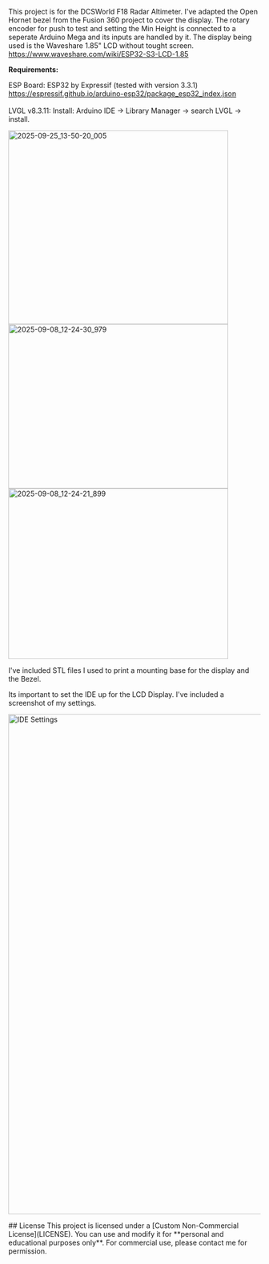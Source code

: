 This project is for the DCSWorld F18 Radar Altimeter. I've adapted the Open Hornet bezel from the Fusion 360 project to cover the display.
The rotary encoder for push to test and setting the Min Height is connected to a seperate Arduino Mega and its inputs are handled by it. 
The display being used is the Waveshare 1.85" LCD without tought screen.  https://www.waveshare.com/wiki/ESP32-S3-LCD-1.85

<B>Requirements:</b></br>

ESP Board:
  ESP32 by Expressif (tested with version 3.3.1)
  https://espressif.github.io/arduino-esp32/package_esp32_index.json
<br>          
LVGL v8.3.11:  Install: Arduino IDE → Library Manager → search LVGL → install.
<br>

<p>
<img width="439" height="387" alt="2025-09-25_13-50-20_005" src="https://github.com/user-attachments/assets/badb715b-2910-4d1c-ae19-d63cd57acf52" />
<img width="439" height="328" alt="2025-09-08_12-24-30_979" src="https://github.com/user-attachments/assets/4a5dad07-bb8e-4ad3-9b9c-7a68b6c19235" />

<img width="439" height="341" alt="2025-09-08_12-24-21_899" src="https://github.com/user-attachments/assets/db582a9f-3307-4765-8ca2-f18508dfae25" />

I've included STL files I used to print a mounting base for the display and the Bezel.

Its important to set the IDE up for the LCD Display. I've included a screenshot of my settings.

<img width="621" height="999" alt="IDE Settings" src="https://github.com/user-attachments/assets/39be1d15-527a-47b7-9954-9c481a2c8f41" />
 
  
</p>

<p>
## License
This project is licensed under a [Custom Non-Commercial License](LICENSE).  
You can use and modify it for **personal and educational purposes only**.  
For commercial use, please contact me for permission.

</p>
